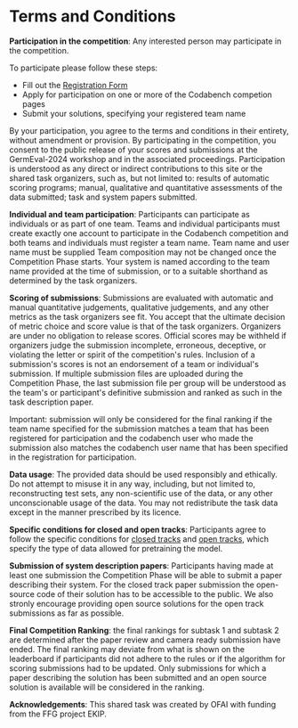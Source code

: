 # Terms and Conditions

**Participation in the competition**: Any interested person may participate in the competition.

To participate please follow these steps:
* Fill out the [Registration Form](https://forms.gle/RBeVviyse2Jy97dK9)
* Apply for participation on one or more of the Codabench competion pages
* Submit your solutions, specifying your registered team name

By your participation, you agree to the terms and conditions in their entirety, without amendment or provision. By participating in the competition, you consent to the public release of your scores and submissions at the GermEval-2024 workshop and in the associated proceedings. Participation is understood as any direct or indirect contributions to this site or the shared task organizers, such as, but not limited to: results of automatic scoring programs; manual, qualitative and quantitative assessments of the data submitted; task and system papers submitted.

**Individual and team participation**: Participants can participate as individuals or as part of one team. Teams and individual participants must create exactly one account to participate in the Codabench competition and both teams and individuals must register a team name. Team name and user name must be supplied Team composition may not be changed once the Competition Phase starts. Your system is named according to the team name provided at the time of submission, or to a suitable shorthand as determined by the task organizers.

**Scoring of submissions**: Submissions are evaluated with automatic and manual quantitative judgements, qualitative judgements, and any other metrics as the task organizers see fit. You accept that the ultimate decision of metric choice and score value is that of the task organizers. Organizers are under no obligation to release scores. Official scores may be withheld if organizers judge the submission incomplete, erroneous, deceptive, or violating the letter or spirit of the competition's rules. Inclusion of a submission's scores is not an endorsement of a team or individual's submission. If multiple submission files are uploaded during the Competition Phase, the last submission file per group will be understood as the team's or participant's definitive submission and ranked as such in the task description paper. 

Important: submission will only be considered for the final ranking if the team name specified for the submission matches a team that has been registered for participation 
and the codabench user who made the submission also matches the codabench user name that has been specified in the registration for participation. 

**Data usage**: The provided data should be used responsibly and ethically. Do not attempt to misuse it in any way, including, but not limited to, reconstructing test sets, any non-scientific use of the data, or any other unconscionable usage of the data. You may not redistribute the task data except in the manner prescribed by its licence.

**Specific conditions for closed and open tracks**: Participants agree to follow the specific conditions for [closed tracks](closed-track.html) and [open tracks](open-track.html), which specify the type of data allowed for pretraining the model.

**Submission of system description papers**: Participants having made at least one submission the Competition Phase will be able to submit a paper describing their system. For the closed track paper submission the open-source code of their solution has to be accessible to the public. We also stronly encourage providing open source solutions for the open track submissions as far as possible. 

**Final Competition Ranking**: the final rankings for subtask 1 and subtask 2 are determined after the paper review and camera ready submission have ended. The final ranking may deviate from what is shown on the leaderboard if participants did not adhere to the rules or if the algorithm for scoring submissions had to be updated.
Only submissions for which a paper describing the solution has been submitted and an open source solution is available will be considered in the ranking. 

**Acknowledgements**: This shared task was created by OFAI with funding from the FFG project EKIP.
